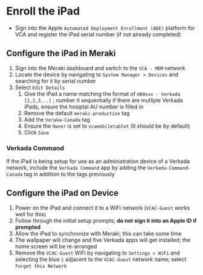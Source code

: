# Enroll the iPad

- Sign into the Apple `Automated Deployment Enrollment (ADE)` platform for VCA and register the iPad serial number (if not already completed)

## Configure the iPad in Meraki

1. Sign into the Meraki dashboard and switch to the `VCA - MDM` network
2. Locate the device by navigating to `System Manager > Devices` and searching for it by serial number
3. Select `Edit Details`
   1. Give the iPad a name matching the format of `H80xxx - Verkada [1,2,3...]` ; number it sequentially if there are mutliple Verkada iPads, ensure the hosiptal AU number is filled in
   2. Remove the default `meraki-production` tag
   3. Add the `Veraka-Canada` tag
   4. Ensure the `Owner` is set to `vcamobiletablet` (It should be by default)
   5. Click `Save`

### Verkada Command

If the iPad is being setup for use as an administration device of a Verkada network, include the `Verkada Command` app by adding the `Verkada-Command-Canada` tag in addition to the tags previously

## Configure the iPad on Device

1. Power on the iPad and connect it to a WiFi network (`VCAC-Guest` works well for this)
2. Follow through the initial setup prompts; **do not sign it into an Apple ID if prompted**
3. Allow the iPad to synchronize with Meraki; this can take some time
4. The wallpaper will change and five Verkada apps will get installed; the home screen will be re-arranged
5. Remove the `VCAC-Guest` WiFi by navigating to `Settings > WiFi` and selecting the blue `i` adjacent to the `VCAC-Guest` network name; select `Forget this Network`
